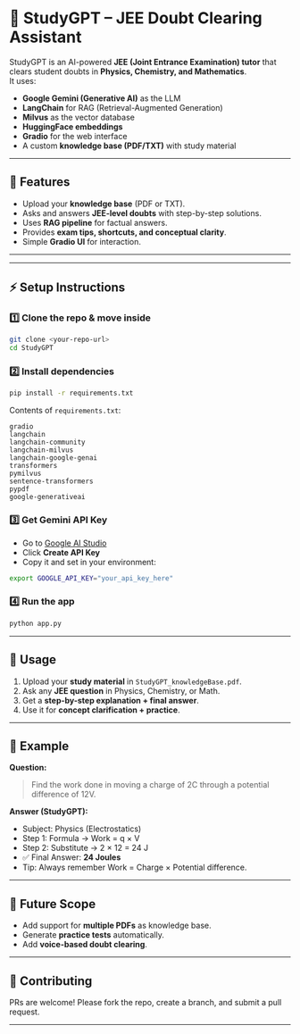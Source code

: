 # 📘 StudyGPT – JEE Doubt Clearing Assistant

StudyGPT is an AI-powered **JEE (Joint Entrance Examination) tutor** that clears student doubts in **Physics, Chemistry, and Mathematics**.  
It uses:
- **Google Gemini (Generative AI)** as the LLM
- **LangChain** for RAG (Retrieval-Augmented Generation)
- **Milvus** as the vector database
- **HuggingFace embeddings**
- **Gradio** for the web interface
- A custom **knowledge base (PDF/TXT)** with study material

---

## 🚀 Features
- Upload your **knowledge base** (PDF or TXT).
- Asks and answers **JEE-level doubts** with step-by-step solutions.
- Uses **RAG pipeline** for factual answers.
- Provides **exam tips, shortcuts, and conceptual clarity**.
- Simple **Gradio UI** for interaction.

---
---

## ⚡ Setup Instructions

### 1️⃣ Clone the repo & move inside
```bash
git clone <your-repo-url>
cd StudyGPT
````

### 2️⃣ Install dependencies

```bash
pip install -r requirements.txt
```

Contents of `requirements.txt`:

```
gradio
langchain
langchain-community
langchain-milvus
langchain-google-genai
transformers
pymilvus
sentence-transformers
pypdf
google-generativeai
```

### 3️⃣ Get Gemini API Key

* Go to [Google AI Studio](https://aistudio.google.com/app/apikey)
* Click **Create API Key**
* Copy it and set in your environment:

```bash
export GOOGLE_API_KEY="your_api_key_here"
```

### 4️⃣ Run the app

```bash
python app.py
```

---

## 🧠 Usage

1. Upload your **study material** in `StudyGPT_knowledgeBase.pdf`.
2. Ask any **JEE question** in Physics, Chemistry, or Math.
3. Get a **step-by-step explanation + final answer**.
4. Use it for **concept clarification + practice**.

---

## 🎯 Example

**Question:**

> Find the work done in moving a charge of 2C through a potential difference of 12V.

**Answer (StudyGPT):**

* Subject: Physics (Electrostatics)
* Step 1: Formula → Work = q × V
* Step 2: Substitute → 2 × 12 = 24 J
* ✅ Final Answer: **24 Joules**
* Tip: Always remember Work = Charge × Potential difference.

---

## 🔮 Future Scope

* Add support for **multiple PDFs** as knowledge base.
* Generate **practice tests** automatically.
* Add **voice-based doubt clearing**.

---

## 🤝 Contributing

PRs are welcome! Please fork the repo, create a branch, and submit a pull request.

---
